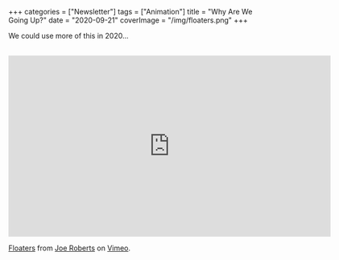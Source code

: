 +++
categories = ["Newsletter"]
tags = ["Animation"]
title = "Why Are We Going Up?"
date = "2020-09-21"
coverImage = "/img/floaters.png"
+++

We could use more of this in 2020...

<!--more-->

<br>

<iframe src="https://player.vimeo.com/video/455703494" width="640" height="360" frameborder="0" allow="autoplay; fullscreen" allowfullscreen></iframe>
<p><a href="https://vimeo.com/455703494">Floaters</a> from <a href="https://vimeo.com/iamjoeroberts">Joe Roberts</a> on <a href="https://vimeo.com">Vimeo</a>.</p>
